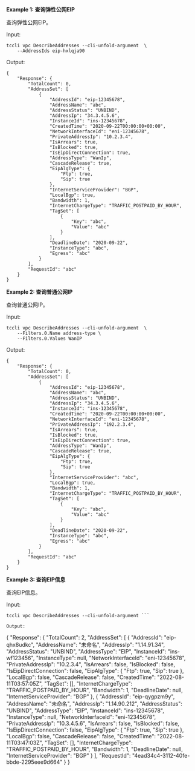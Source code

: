 **Example 1: 查询弹性公网EIP**

查询弹性公网EIP。

Input: 

```
tccli vpc DescribeAddresses --cli-unfold-argument  \
    --AddressIds eip-hxlqja90
```

Output: 
```
{
    "Response": {
        "TotalCount": 0,
        "AddressSet": [
            {
                "AddressId": "eip-12345678",
                "AddressName": "abc",
                "AddressStatus": "UNBIND",
                "AddressIp": "34.3.4.5.6",
                "InstanceId": "ins-12345678",
                "CreatedTime": "2020-09-22T00:00:00+00:00",
                "NetworkInterfaceId": "eni-12345678",
                "PrivateAddressIp": "10.2.3.4",
                "IsArrears": true,
                "IsBlocked": true,
                "IsEipDirectConnection": true,
                "AddressType": "WanIp",
                "CascadeRelease": true,
                "EipAlgType": {
                    "Ftp": true,
                    "Sip": true
                },
                "InternetServiceProvider": "BGP",
                "LocalBgp": true,
                "Bandwidth": 1,
                "InternetChargeType": "TRAFFIC_POSTPAID_BY_HOUR",
                "TagSet": [
                    {
                        "Key": "abc",
                        "Value": "abc"
                    }
                ],
                "DeadlineDate": "2020-09-22",
                "InstanceType": "abc",
                "Egress": "abc"
            }
        ],
        "RequestId": "abc"
    }
}
```

**Example 2: 查询普通公网IP**

查询普通公网IP。

Input: 

```
tccli vpc DescribeAddresses --cli-unfold-argument  \
    --Filters.0.Name address-type \
    --Filters.0.Values WanIP
```

Output: 
```
{
    "Response": {
        "TotalCount": 0,
        "AddressSet": [
            {
                "AddressId": "eip-12345678",
                "AddressName": "abc",
                "AddressStatus": "UNBIND",
                "AddressIp": "34.3.4.5.6",
                "InstanceId": "ins-12345678",
                "CreatedTime": "2020-09-22T00:00:00+00:00",
                "NetworkInterfaceId": "eni-12345678",
                "PrivateAddressIp": "192.2.3.4",
                "IsArrears": true,
                "IsBlocked": true,
                "IsEipDirectConnection": true,
                "AddressType": "WanIp",
                "CascadeRelease": true,
                "EipAlgType": {
                    "Ftp": true,
                    "Sip": true
                },
                "InternetServiceProvider": "abc",
                "LocalBgp": true,
                "Bandwidth": 1,
                "InternetChargeType": "TRAFFIC_POSTPAID_BY_HOUR",
                "TagSet": [
                    {
                        "Key": "abc",
                        "Value": "abc"
                    }
                ],
                "DeadlineDate": "2020-09-22",
                "InstanceType": "abc",
                "Egress": "abc"
            }
        ],
        "RequestId": "abc"
    }
}
```

**Example 3: 查询EIP信息**

查询EIP信息。

Input: 

```
tccli vpc DescribeAddresses --cli-unfold-argument ```

Output: 
```
{
    "Response": {
        "TotalCount": 2,
        "AddressSet": [
            {
                "AddressId": "eip-qhx8udkc",
                "AddressName": "未命名",
                "AddressIp": "1.14.91.34",
                "AddressStatus": "UNBIND",
                "AddressType": "EIP",
                "InstanceId": "ins-wf123456",
                "InstanceType": null,
                "NetworkInterfaceId": "eni-12345678",
                "PrivateAddressIp": "10.2.3.4",
                "IsArrears": false,
                "IsBlocked": false,
                "IsEipDirectConnection": false,
                "EipAlgType": {
                    "Ftp": true,
                    "Sip": true
                },
                "LocalBgp": false,
                "CascadeRelease": false,
                "CreatedTime": "2022-08-11T03:57:05Z",
                "TagSet": [],
                "InternetChargeType": "TRAFFIC_POSTPAID_BY_HOUR",
                "Bandwidth": 1,
                "DeadlineDate": null,
                "InternetServiceProvider": "BGP"
            },
            {
                "AddressId": "eip-qygpzm9y",
                "AddressName": "未命名",
                "AddressIp": "1.14.90.212",
                "AddressStatus": "UNBIND",
                "AddressType": "EIP",
                "InstanceId": "ins-12345678",
                "InstanceType": null,
                "NetworkInterfaceId": "eni-12345678",
                "PrivateAddressIp": "10.3.4.5.6",
                "IsArrears": false,
                "IsBlocked": false,
                "IsEipDirectConnection": false,
                "EipAlgType": {
                    "Ftp": true,
                    "Sip": true
                },
                "LocalBgp": false,
                "CascadeRelease": false,
                "CreatedTime": "2022-08-11T03:47:03Z",
                "TagSet": [],
                "InternetChargeType": "TRAFFIC_POSTPAID_BY_HOUR",
                "Bandwidth": 1,
                "DeadlineDate": null,
                "InternetServiceProvider": "BGP"
            }
        ],
        "RequestId": "4ead34c4-3112-40fe-bbde-2295eee9d664"
    }
}
```

